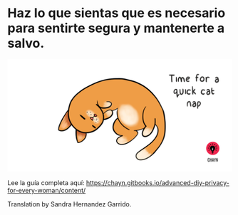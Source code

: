 # Haz lo que sientas que es necesario para sentirte segura y mantenerte a salvo. 

![](/fa/assets/Cat-nap--medium.gif)

Lee la guía completa aquí:  https://chayn.gitbooks.io/advanced-diy-privacy-for-every-woman/content/


Translation by Sandra Hernandez Garrido.
